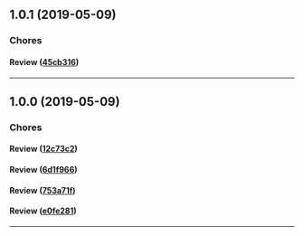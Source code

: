 ## 1.0.1 (2019-05-09)

### Chores


#### Review ([45cb316](https://github.com/plossys/node-consul-key2file/commit/45cb316))



---

## 1.0.0 (2019-05-09)

### Chores


#### Review ([12c73c2](https://github.com/plossys/node-consul-key2file/commit/12c73c2))

#### Review ([6d1f966](https://github.com/plossys/node-consul-key2file/commit/6d1f966))

#### Review ([753a71f](https://github.com/plossys/node-consul-key2file/commit/753a71f))

#### Review ([e0fe281](https://github.com/plossys/node-consul-key2file/commit/e0fe281))



---
